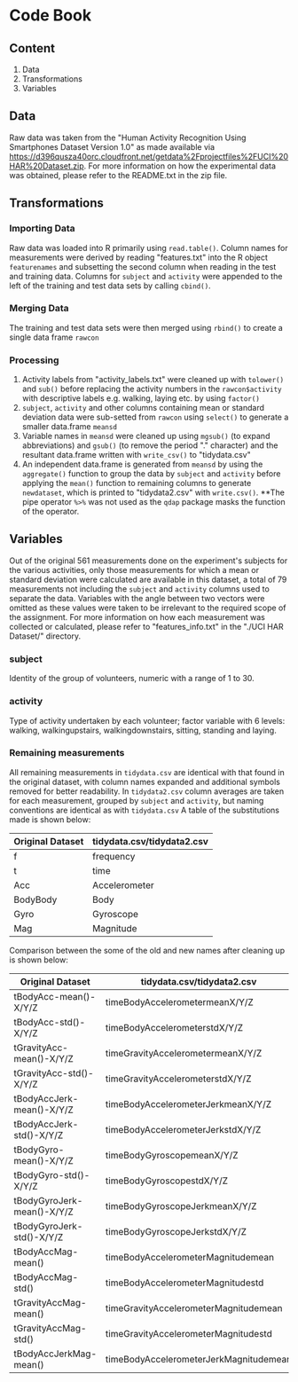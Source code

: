 # Code Book
## Content
1. Data
2. Transformations
3. Variables
## Data
Raw data was taken from the "Human Activity Recognition Using Smartphones Dataset Version 1.0" as made available via https://d396qusza40orc.cloudfront.net/getdata%2Fprojectfiles%2FUCI%20HAR%20Dataset.zip. For more information on how the experimental data was obtained, please refer to the README.txt in the zip file.
## Transformations
### Importing Data
Raw data was loaded into R primarily using `read.table()`. Column names for measurements were derived by reading "features.txt" into the R object `featurenames` and subsetting the second column when reading in the test and training data. Columns for `subject` and `activity` were appended to the left of the training and test data sets by calling `cbind()`.
### Merging Data
The training and test data sets were then merged using `rbind()` to create a single data frame `rawcon`
### Processing
1. Activity labels from "activity_labels.txt" were cleaned up with `tolower()` and `sub()` before replacing the activity numbers in the `rawcon$activity` with descriptive labels e.g. walking, laying etc. by using `factor()`
2. `subject`, `activity` and other columns containing mean or standard deviation data were sub-setted from `rawcon` using `select()` to generate a smaller data.frame `meansd`
3. Variable names in `meansd` were cleaned up using `mgsub()` (to expand abbreviations) and `gsub()` (to remove the period "." character) and the resultant data.frame written with `write_csv()` to "tidydata.csv"
4. An independent data.frame is generated from `meansd` by using the `aggregate()` function to group the data by `subject` and `activity` before applying the `mean()` function to remaining columns to generate `newdataset`, which is printed to "tidydata2.csv" with `write.csv()`.
**The pipe operator `%>%` was not used as the `qdap` package masks the function of the operator.
## Variables
Out of the original 561 measurements done on the experiment's subjects for the various activities, only those measurements for which a mean or standard deviation were calculated are available in this dataset, a total of 79 measurements not including the `subject` and `activity` columns used to separate the data. Variables with the angle between two vectors were omitted as these values were taken to be irrelevant to the required scope of the assignment. For more information on how each measurement was collected or calculated, please refer to "features_info.txt" in the "./UCI HAR Dataset/" directory.
### subject
Identity of the group of volunteers, numeric with a range of 1 to 30.
### activity
Type of activity undertaken by each volunteer; factor variable with 6 levels: walking, walkingupstairs, walkingdownstairs, sitting, standing and laying.
### Remaining measurements
All remaining measurements in `tidydata.csv` are identical with that found in the original dataset, with column names expanded and additional symbols removed for better readability. In `tidydata2.csv` column averages are taken for each measurement, grouped by `subject` and `activity`, but naming conventions are identical as with `tidydata.csv` A table of the substitutions made is shown below:

Original Dataset | tidydata.csv/tidydata2.csv 
---------------- | ---------------------------
f                | frequency
t                | time
Acc              | Accelerometer
BodyBody         | Body
Gyro             | Gyroscope
Mag              | Magnitude

Comparison between the some of the old and new names after cleaning up is shown below:

Original Dataset           | tidydata.csv/tidydata2.csv 
-------------------------- | -----------------------------------
tBodyAcc-mean()-X/Y/Z      | timeBodyAccelerometermeanX/Y/Z
tBodyAcc-std()-X/Y/Z       | timeBodyAccelerometerstdX/Y/Z
tGravityAcc-mean()-X/Y/Z   | timeGravityAccelerometermeanX/Y/Z
tGravityAcc-std()-X/Y/Z    | timeGravityAccelerometerstdX/Y/Z
tBodyAccJerk-mean()-X/Y/Z  | timeBodyAccelerometerJerkmeanX/Y/Z
tBodyAccJerk-std()-X/Y/Z   | timeBodyAccelerometerJerkstdX/Y/Z
tBodyGyro-mean()-X/Y/Z     | timeBodyGyroscopemeanX/Y/Z
tBodyGyro-std()-X/Y/Z      | timeBodyGyroscopestdX/Y/Z
tBodyGyroJerk-mean()-X/Y/Z | timeBodyGyroscopeJerkmeanX/Y/Z
tBodyGyroJerk-std()-X/Y/Z  | timeBodyGyroscopeJerkstdX/Y/Z
tBodyAccMag-mean()         | timeBodyAccelerometerMagnitudemean
tBodyAccMag-std()          | timeBodyAccelerometerMagnitudestd
tGravityAccMag-mean()      | timeGravityAccelerometerMagnitudemean
tGravityAccMag-std()       | timeGravityAccelerometerMagnitudestd
tBodyAccJerkMag-mean()     | timeBodyAccelerometerJerkMagnitudemean